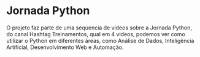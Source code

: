 # Jornada Python

O projeto faz parte de uma sequencia de videos sobre a Jornada Python, do canal Hashtag Treinamentos, qual em 4 videos, podemos ver como utilizar o Python em diferentes áreas, como Análise de Dados, Inteligência Artificial, Desenvolvimento Web e Automação.


